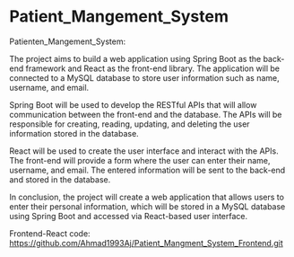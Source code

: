 # Patient_Mangement_System
Patienten_Mangement_System:

The project aims to build a web application using Spring Boot as the back-end framework and React as the front-end library. The application will be connected to a MySQL database to store user information such as name, username, and email.

Spring Boot will be used to develop the RESTful APIs that will allow communication between the front-end and the database. The APIs will be responsible for creating, reading, updating, and deleting the user information stored in the database.

React will be used to create the user interface and interact with the APIs. The front-end will provide a form where the user can enter their name, username, and email. The entered information will be sent to the back-end and stored in the database.

In conclusion, the project will create a web application that allows users to enter their personal information, which will be stored in a MySQL database using Spring Boot and accessed via React-based user interface.

Frontend-React code:
https://github.com/Ahmad1993Aj/Patient_Mangment_System_Frontend.git

